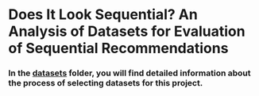 # Does It Look Sequential? An Analysis of Datasets for Evaluation of Sequential Recommendations

### In the [datasets](datasets) folder, you will find detailed information about the process of selecting datasets for this project.
